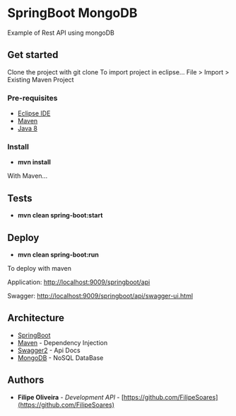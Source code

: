 # SpringBoot MongoDB

Example of Rest API using mongoDB

## Get started

Clone the project with git clone
To import project in eclipse... 
File > Import > Existing Maven Project 

### Pre-requisites

- [Eclipse IDE](http://help.eclipse.org/oxygen/index.jsp)
- [Maven](https://maven.apache.org/)
- [Java 8](https://www.java.com/pt_BR/)

### Install

* **mvn install**

With Maven...
	

## Tests

* **mvn clean spring-boot:start**  

## Deploy

* **mvn clean spring-boot:run**

To deploy with maven

Application: [http://localhost:9009/springboot/api](http://localhost:9009/springboot/api)

Swagger: [http://localhost:9009/springboot/api/swagger-ui.html](http://localhost:9009/springboot/api/swagger-ui.html)  

## Architecture

* [SpringBoot](https://docs.spring.io/spring-boot/docs/1.5.3.RELEASE/reference/htmlsingle/)
* [Maven](https://maven.apache.org/) - Dependency Injection
* [Swagger2](https://swagger.io/docs/) - Api Docs
* [MongoDB](https://docs.mongodb.com) - NoSQL DataBase

## Authors

* **Filipe Oliveira** - *Development API* - [https://github.com/FilipeSoares](https://github.com/FilipeSoares)
